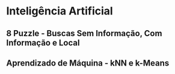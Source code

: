 # Inteligência Artificial

## 8 Puzzle - Buscas Sem Informação, Com Informação e Local

## Aprendizado de Máquina - kNN e k-Means
